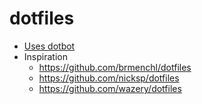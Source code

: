 # dotfiles

- [Uses dotbot](https://github.com/anishathalye/dotbot)
- Inspiration
    - https://github.com/brmenchl/dotfiles
    - https://github.com/nicksp/dotfiles
    - https://github.com/wazery/dotfiles
